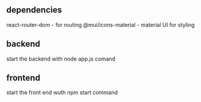 ## dependencies

react-router-dom - for routing
@mui/icons-material - material UI for styling

## backend
start the backend with node app.js comand

## frontend
start the front end wuth npm start command 

